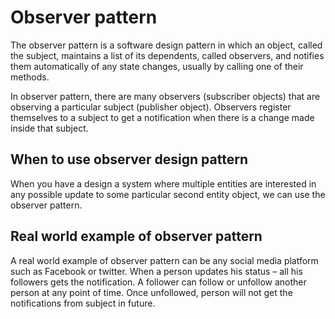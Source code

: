 # Observer pattern
The observer pattern is a software design pattern in which an object, called the subject, maintains a list of its dependents, called observers, and notifies them automatically of any state changes, usually by calling one of their methods.

In observer pattern, there are many observers (subscriber objects) that are observing a particular subject (publisher object). Observers register themselves to a subject to get a notification when there is a change made inside that subject.

## When to use observer design pattern
When you have a design a system where multiple entities are interested in any possible update to some particular second entity object, we can use the observer pattern.

## Real world example of observer pattern
A real world example of observer pattern can be any social media platform such as Facebook or twitter. When a person updates his status – all his followers gets the notification.
A follower can follow or unfollow another person at any point of time. Once unfollowed, person will not get the notifications from subject in future.

